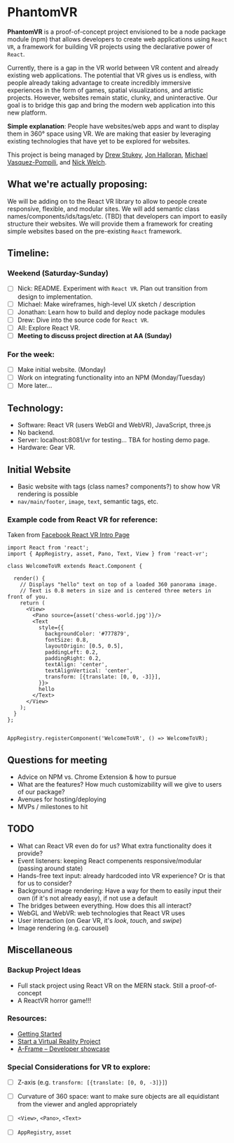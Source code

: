 # PhantomVR

**PhantomVR** is a proof-of-concept project envisioned to be a node package module (npm) that allows developers to create web applications using `React VR`, a framework for building VR projects using the declarative power of `React`. 

Currently, there is a gap in the VR world between VR content and already existing web applications. The potential that VR gives us is endless, with people already taking advantage to create incredibly immersive experiences in the form of games, spatial visualizations, and artistic projects. However, websites remain static, clunky, and uninteractive. Our goal is to bridge this gap and bring the modern web application into this new platform.

**Simple explanation**: People have websites/web apps and want to display them in 360° space using VR. We are making that easier by leveraging existing technologies that have yet to be explored for websites.

This project is being managed by [Drew Stukey](https://github.com/stukey524), [Jon Halloran](https://github.com/JonHalloran), [Michael Vasquez-Pompili](https://github.com/Mpompili), and [Nick Welch](https://github.com/nwelchr).

## What we're actually proposing:
We will be adding on to the React VR library to allow to people create responsive, flexible, and modular sites. We will add semantic class names/components/ids/tags/etc. (TBD) that developers can import to easily structure their websites. We will provide them a framework for creating simple websites based on the pre-existing `React` framework.

## Timeline:
### Weekend (Saturday-Sunday)
- [ ] Nick: README. Experiment with `React VR`. Plan out transition from design to implementation.
- [ ] Michael: Make wireframes, high-level UX sketch / description
- [ ] Jonathan: Learn how to build and deploy node package modules
- [ ] Drew: Dive into the source code for `React VR`.
- [ ] All: Explore React VR.
- [ ] **Meeting to discuss project direction at AA (Sunday)**

### For the week:
- [ ] Make initial website. (Monday)
- [ ] Work on integrating functionality into an NPM (Monday/Tuesday)
- [ ] More later...

## Technology:
- Software: React VR (users WebGl and WebVR), JavaScript, three.js
- No backend.
- Server: localhost:8081/vr for testing... TBA for hosting demo page.
- Hardware: Gear VR.

## Initial Website
- Basic website with tags (class names? components?) to show how VR rendering is possible
- `nav/main/footer`, `image`, `text`, semantic tags, etc.

### Example code from React VR for reference:
Taken from [Facebook React VR Intro Page](https://facebook.github.io/react-vr/docs/tutorial.html#content)

```
import React from 'react';
import { AppRegistry, asset, Pano, Text, View } from 'react-vr';

class WelcomeToVR extends React.Component {

  render() {
    // Displays "hello" text on top of a loaded 360 panorama image.
    // Text is 0.8 meters in size and is centered three meters in front of you.
    return (
      <View>
        <Pano source={asset('chess-world.jpg')}/>
        <Text
          style={{
            backgroundColor: '#777879',
            fontSize: 0.8,
            layoutOrigin: [0.5, 0.5],
            paddingLeft: 0.2,
            paddingRight: 0.2,
            textAlign: 'center',
            textAlignVertical: 'center',
            transform: [{translate: [0, 0, -3]}],
          }}>
          hello
        </Text>
      </View>
    );
  }
};


AppRegistry.registerComponent('WelcomeToVR', () => WelcomeToVR);
```

## Questions for meeting
- Advice on NPM vs. Chrome Extension & how to pursue
- What are the features? How much customizability will we give to users of our package?
- Avenues for hosting/deploying
- MVPs / milestones to hit

## TODO
- What can React VR even do for us? What extra functionality does it provide?
- Event listeners: keeping React compenents responsive/modular (passing around state)
- Hands-free text input: already hardcoded into VR experience? Or is that for us to consider?
- Background image rendering: Have a way for them to easily input their own (if it's not already easy), if not use a default
- The bridges between everything. How does this all interact? 
- WebGL and WebVR: web technologies that React VR uses
- User interaction (on Gear VR, it's *look*, *touch*, and *swipe*)
- Image rendering (e.g. carousel)

## Miscellaneous

### Backup Project Ideas
- Full stack project using React VR on the MERN stack. Still a proof-of-concept
- A ReactVR horror game!!!

### Resources:
- [Getting Started](https://facebook.github.io/react-vr/docs/getting-started.html#content)
- [Start a Virtual Reality Project](https://egghead.io/lessons/react-start-a-virtual-reality-project-using-the-react-vr-cli-a3bf79ec)
- [A-Frame – Developer showcase](https://aframe.io/)

### Special Considerations for VR to explore:
- [ ] Z-axis (e.g. `transform: [{translate: [0, 0, -3]}]`)
- [ ] Curvature of 360 space: want to make sure objects are all equidistant from the viewer and angled appropriately
- [ ] `<View>`, `<Pano>`, `<Text>`
- [ ] `AppRegistry`, `asset`

